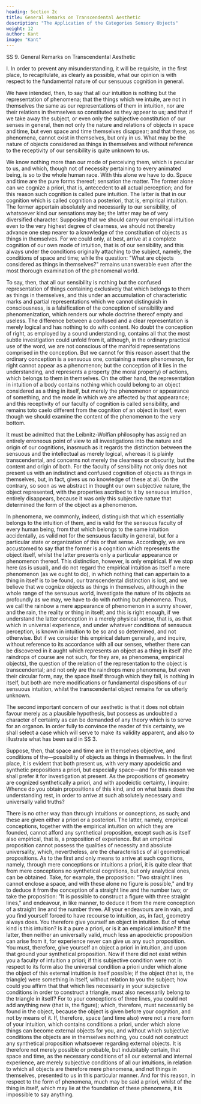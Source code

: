 ```yaml
---
heading: Section 2c
title: General Remarks on Transcendental Aesthetic
description: "The Application of the Categories Sensory Objects"
weight: 12
author: Kant
image: "Kant"
---
```



SS 9. General Remarks on Transcendental Aesthetic

I. In order to prevent any misunderstanding, it will be requisite, in the first place, to recapitulate, as clearly as possible, what our opinion is with respect to the fundamental nature of our sensuous cognition in general. 

We have intended, then, to say that all our intuition is nothing but the representation of phenomena; that the things which we intuite, are not in themselves the same as our representations of them in intuition, nor are their relations in themselves so constituted as they appear to us; and that if we take away the subject, or even only the subjective constitution of our senses in general, then not only the nature and relations of objects in space and time, but even space and time themselves disappear; and that these, as phenomena, cannot exist in themselves, but only in us. What may be the nature of objects considered as things in themselves and without reference to the receptivity of our sensibility is quite unknown to us.

We know nothing more than our mode of perceiving them, which is peculiar to us, and which, though not of necessity pertaining to every animated being, is so to the whole human race. With this alone we have to do. Space and time are the pure forms thereof; sensation the matter. The former alone can we cognize a priori, that is, antecedent to all actual perception; and for this reason such cognition is called pure intuition. The latter is that in our cognition which is called cognition a posteriori, that is, empirical intuition. The former appertain absolutely and necessarily to our sensibility, of whatsoever kind our sensations may be; the latter may be of very diversified character. Supposing that we should carry our empirical intuition even to the very highest degree of clearness, we should not thereby advance one step nearer to a knowledge of the constitution of objects as things in themselves. For we could only, at best, arrive at a complete cognition of our own mode of intuition, that is of our sensibility, and this always under the conditions originally attaching to the subject, namely, the conditions of space and time; while the question: "What are objects considered as things in themselves?" remains unanswerable even after the most thorough examination of the phenomenal world.

To say, then, that all our sensibility is nothing but the confused representation of things containing exclusively that which belongs to them as things in themselves, and this under an accumulation of characteristic marks and partial representations which we cannot distinguish in consciousness, is a falsification of the conception of sensibility and phenomenization, which renders our whole doctrine thereof empty and useless. The difference between a confused and a clear representation is merely logical and has nothing to do with content. No doubt the conception of right, as employed by a sound understanding, contains all that the most subtle investigation could unfold from it, although, in the ordinary practical use of the word, we are not conscious of the manifold representations comprised in the conception. But we cannot for this reason assert that the ordinary conception is a sensuous one, containing a mere phenomenon, for right cannot appear as a phenomenon; but the conception of it lies in the understanding, and represents a property (the moral property) of actions, which belongs to them in themselves. On the other hand, the representation in intuition of a body contains nothing which could belong to an object considered as a thing in itself, but merely the phenomenon or appearance of something, and the mode in which we are affected by that appearance; and this receptivity of our faculty of cognition is called sensibility, and remains toto caelo different from the cognition of an object in itself, even though we should examine the content of the phenomenon to the very bottom.

It must be admitted that the Leibnitz-Wolfian philosophy has assigned an entirely erroneous point of view to all investigations into the nature and origin of our cognitions, inasmuch as it regards the distinction between the sensuous and the intellectual as merely logical, whereas it is plainly transcendental, and concerns not merely the clearness or obscurity, but the content and origin of both. For the faculty of sensibility not only does not present us with an indistinct and confused cognition of objects as things in themselves, but, in fact, gives us no knowledge of these at all. On the contrary, so soon as we abstract in thought our own subjective nature, the object represented, with the properties ascribed to it by sensuous intuition, entirely disappears, because it was only this subjective nature that determined the form of the object as a phenomenon.

In phenomena, we commonly, indeed, distinguish that which essentially belongs to the intuition of them, and is valid for the sensuous faculty of every human being, from that which belongs to the same intuition accidentally, as valid not for the sensuous faculty in general, but for a particular state or organization of this or that sense. Accordingly, we are accustomed to say that the former is a cognition which represents the object itself, whilst the latter presents only a particular appearance or phenomenon thereof. This distinction, however, is only empirical. If we stop here (as is usual), and do not regard the empirical intuition as itself a mere phenomenon (as we ought to do), in which nothing that can appertain to a thing in itself is to be found, our transcendental distinction is lost, and we believe that we cognize objects as things in themselves, although in the whole range of the sensuous world, investigate the nature of its objects as profoundly as we may, we have to do with nothing but phenomena. Thus, we call the rainbow a mere appearance of phenomenon in a sunny shower, and the rain, the reality or thing in itself; and this is right enough, if we understand the latter conception in a merely physical sense, that is, as that which in universal experience, and under whatever conditions of sensuous perception, is known in intuition to be so and so determined, and not otherwise. But if we consider this empirical datum generally, and inquire, without reference to its accordance with all our senses, whether there can be discovered in it aught which represents an object as a thing in itself (the raindrops of course are not such, for they are, as phenomena, empirical objects), the question of the relation of the representation to the object is transcendental; and not only are the raindrops mere phenomena, but even their circular form, nay, the space itself through which they fall, is nothing in itself, but both are mere modifications or fundamental dispositions of our sensuous intuition, whilst the transcendental object remains for us utterly unknown.

The second important concern of our aesthetic is that it does not obtain favour merely as a plausible hypothesis, but possess as undoubted a character of certainty as can be demanded of any theory which is to serve for an organon. In order fully to convince the reader of this certainty, we shall select a case which will serve to make its validity apparent, and also to illustrate what has been said in SS 3.

Suppose, then, that space and time are in themselves objective, and conditions of the—possibility of objects as things in themselves. In the first place, it is evident that both present us, with very many apodeictic and synthetic propositions a priori, but especially space—and for this reason we shall prefer it for investigation at present. As the propositions of geometry are cognized synthetically a priori, and with apodeictic certainty, I inquire: Whence do you obtain propositions of this kind, and on what basis does the understanding rest, in order to arrive at such absolutely necessary and universally valid truths?

There is no other way than through intuitions or conceptions, as such; and these are given either a priori or a posteriori. The latter, namely, empirical conceptions, together with the empirical intuition on which they are founded, cannot afford any synthetical proposition, except such as is itself also empirical, that is, a proposition of experience. But an empirical proposition cannot possess the qualities of necessity and absolute universality, which, nevertheless, are the characteristics of all geometrical propositions. As to the first and only means to arrive at such cognitions, namely, through mere conceptions or intuitions a priori, it is quite clear that from mere conceptions no synthetical cognitions, but only analytical ones, can be obtained. Take, for example, the proposition: "Two straight lines cannot enclose a space, and with these alone no figure is possible," and try to deduce it from the conception of a straight line and the number two; or take the proposition: "It is possible to construct a figure with three straight lines," and endeavour, in like manner, to deduce it from the mere conception of a straight line and the number three. All your endeavours are in vain, and you find yourself forced to have recourse to intuition, as, in fact, geometry always does. You therefore give yourself an object in intuition. But of what kind is this intuition? Is it a pure a priori, or is it an empirical intuition? If the latter, then neither an universally valid, much less an apodeictic proposition can arise from it, for experience never can give us any such proposition. You must, therefore, give yourself an object a priori in intuition, and upon that ground your synthetical proposition. Now if there did not exist within you a faculty of intuition a priori; if this subjective condition were not in respect to its form also the universal condition a priori under which alone the object of this external intuition is itself possible; if the object (that is, the triangle) were something in itself, without relation to you the subject; how could you affirm that that which lies necessarily in your subjective conditions in order to construct a triangle, must also necessarily belong to the triangle in itself? For to your conceptions of three lines, you could not add anything new (that is, the figure); which, therefore, must necessarily be found in the object, because the object is given before your cognition, and not by means of it. If, therefore, space (and time also) were not a mere form of your intuition, which contains conditions a priori, under which alone things can become external objects for you, and without which subjective conditions the objects are in themselves nothing, you could not construct any synthetical proposition whatsoever regarding external objects. It is therefore not merely possible or probable, but indubitably certain, that space and time, as the necessary conditions of all our external and internal experience, are merely subjective conditions of all our intuitions, in relation to which all objects are therefore mere phenomena, and not things in themselves, presented to us in this particular manner. And for this reason, in respect to the form of phenomena, much may be said a priori, whilst of the thing in itself, which may lie at the foundation of these phenomena, it is impossible to say anything.


